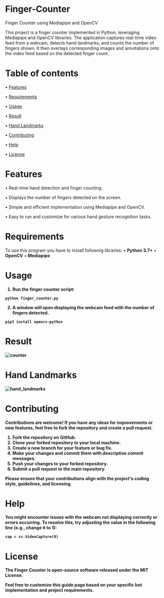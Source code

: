 # Finger-Counter
Finger Counter using Mediapipe and OpenCV

This project is a finger counter implemented in Python, leveraging Mediapipe and OpenCV libraries. The application captures real-time video feed from a webcam, detects hand landmarks, and counts the number of fingers shown. It then overlays corresponding images and annotations onto the video feed based on the detected finger count.

# Table of contents
• [Features](https://github.com/z1ppyyy/Finger-Counter?tab=readme-ov-file#features) 

• [Requirements](https://github.com/z1ppyyy/Finger-Counter?tab=readme-ov-file#requirements)

• [Usage](https://github.com/z1ppyyy/Finger-Counter?tab=readme-ov-file#usage)

• [Result](https://github.com/z1ppyyy/Finger-Counter#result)

• [Hand Landmarks](https://github.com/z1ppyyy/Finger-Counter?tab=readme-ov-file#hand-landmarks)

• [Contributing](https://github.com/z1ppyyy/Finger-Counter?tab=readme-ov-file#contributing)

• [Help](https://github.com/z1ppyyy/Finger-Counter?tab=readme-ov-file#help)

• [License](https://github.com/z1ppyyy/Finger-Counter?tab=readme-ov-file#license)

# Features
• Real-time hand detection and finger counting.

• Displays the number of fingers detected on the screen.

• Simple and efficient implementation using Mediapipe and OpenCV.

• Easy to run and customize for various hand gesture recognition tasks.

# Requirements
To use this program you have to install follownig libraries: 
• <b>Python 3.7+</b>
• <b>OpenCV</b>
• <b>Mediapipe<b>

# Usage
1. Run the finger counter script:
   
```
python finger_counter.py
```
2. A window will open displaying the webcam feed with the number of fingers detected.

```
pip3 install opencv-python
```

# Result
![counter](https://github.com/z1ppyyy/Finger-Counter/assets/139076325/f13ff9da-c898-4d53-b9e4-7c005c441154)


# Hand Landmarks
![hand_landmarks](https://github.com/z1ppyyy/Finger-Counter/assets/139076325/d897b1c1-9d33-43a4-ad67-ee180a751dbc)

# Contributing
Contributions are welcome! If you have any ideas for improvements or new features, feel free to fork the repository and create a pull request.

1. Fork the repository on GitHub.
2. Clone your forked repository to your local machine.
3. Create a new branch for your feature or bug fix.
4. Make your changes and commit them with descriptive commit messages.
5. Push your changes to your forked repository.
6. Submit a pull request to the main repository.

Please ensure that your contributions align with the project's coding style, guidelines, and licensing.

# Help
You might encounter issues with the webcam not displaying correctly or errors occurring. 
To resolve this, try adjusting the value in the following line (e.g., change it to 1):
```
cap = cv.VideoCapture(0)
```

# License
The Finger Counter is open-source software released under the MIT License.

Feel free to customize this guide page based on your specific bot implementation and project requirements.

